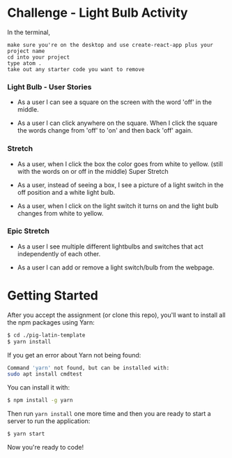 # Challenge - Light Bulb Activity

In the terminal,

    make sure you're on the desktop and use create-react-app plus your project name
    cd into your project
    type atom .
    take out any starter code you want to remove

### Light Bulb - User Stories
* As a user I can see a square on the screen with the word 'off' in the middle.

* As a user I can click anywhere on the square. When I click the square the words change from 'off' to 'on' and then back 'off' again.

### Stretch

* As a user, when I click the box the color goes from white to yellow. (still with the words on or off in the middle)
Super Stretch

* As a user, instead of seeing a box, I see a picture of a light switch in the off position and a white light bulb.

* As a user, when I click on the light switch it turns on and the light bulb changes from white to yellow.

### Epic Stretch

* As a user I see multiple different lightbulbs and switches that act independently of each other.

* As a user I can add or remove a light switch/bulb from the webpage.



# Getting Started

After you accept the assignment (or clone this repo), you'll want to install all the npm packages using Yarn:

```bash
$ cd ./pig-latin-template
$ yarn install
```
If you get an error about Yarn not being found:

```bash
Command 'yarn' not found, but can be installed with:
sudo apt install cmdtest
```
You can install it with:

```bash
$ npm install -g yarn
```
Then run ```yarn install``` one more time and then you are ready to start a server to run the application:

```bash
$ yarn start
```
Now you're ready to code!